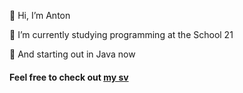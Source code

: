 👋 Hi, I’m Anton

🌱 I’m currently studying programming at the School 21

🤩 And starting out in Java now

#### Feel free to check out [my sv](https://clck.ru/Vbofm)

<!---
a-cha/a-cha is a ✨ special ✨ repository because its `README.md` (this file) appears on your GitHub profile.
You can click the Preview link to take a look at your changes.
--->
